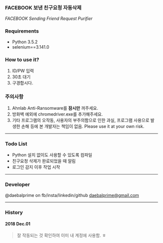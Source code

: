 
### FACEBOOK 보낸 친구요청 자동삭제
 _FACEBOOK Sending Friend Request Purifier_  

### Requirements  
  
* Python 3.5.2  
* selenium==3.141.0  
  
### How to use it? 
1. ID/PW 입력
2. 30초 대기
3. 구경합시다.

### 주의사항

1. Ahnlab Anti-Ransomware를 **잠시만** 꺼주세요.
2. 방화벽 예외에 chromedriver.exe를 추가해주세요.
3. 기타 프로그램의 오작동, 사용자의 부주의함으로 인한 과실, 프로그램 사용으로 발생한 손해 등에 본 개발자는 책임이 없음. Please use it at your own risk.

---------------------------  
### Todo List  
  
* Python 설치 없이도 사용할 수 있도록 컴파일  
* 친구요청 삭제가 완료되었을 때 알림  
* 로그인 감지 이후 작업 시작  
  
---------------------------  


### Developer

@daebalprime on fb/insta/linkedin/github
daebalprime@gmail.com 
 
----------------

### History

#### 2018 Dec.01

> 잘 작동되는 것 확인하여 이미 내 계정에 사용함. ㅎ
